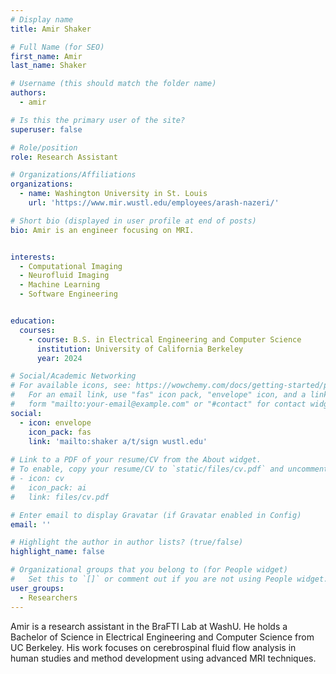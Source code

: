 ```yaml
---
# Display name
title: Amir Shaker

# Full Name (for SEO)
first_name: Amir
last_name: Shaker

# Username (this should match the folder name)
authors:
  - amir

# Is this the primary user of the site?
superuser: false

# Role/position
role: Research Assistant

# Organizations/Affiliations
organizations:
  - name: Washington University in St. Louis
    url: 'https://www.mir.wustl.edu/employees/arash-nazeri/'

# Short bio (displayed in user profile at end of posts)
bio: Amir is an engineer focusing on MRI. 


interests:
  - Computational Imaging
  - Neurofluid Imaging
  - Machine Learning
  - Software Engineering


education:
  courses:
    - course: B.S. in Electrical Engineering and Computer Science
      institution: University of California Berkeley
      year: 2024

# Social/Academic Networking
# For available icons, see: https://wowchemy.com/docs/getting-started/page-builder/#icons
#   For an email link, use "fas" icon pack, "envelope" icon, and a link in the
#   form "mailto:your-email@example.com" or "#contact" for contact widget.
social:
  - icon: envelope
    icon_pack: fas
    link: 'mailto:shaker a/t/sign wustl.edu'
  
# Link to a PDF of your resume/CV from the About widget.
# To enable, copy your resume/CV to `static/files/cv.pdf` and uncomment the lines below.
# - icon: cv
#   icon_pack: ai
#   link: files/cv.pdf

# Enter email to display Gravatar (if Gravatar enabled in Config)
email: ''

# Highlight the author in author lists? (true/false)
highlight_name: false

# Organizational groups that you belong to (for People widget)
#   Set this to `[]` or comment out if you are not using People widget.
user_groups:
  - Researchers
---
```


Amir is a research assistant in the BraFTI Lab at WashU. He holds a Bachelor of Science in Electrical Engineering and Computer Science from UC Berkeley. His work focuses on cerebrospinal fluid flow analysis in human studies and method development using advanced MRI techniques.
